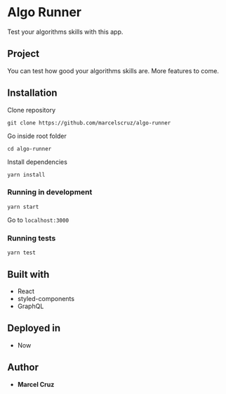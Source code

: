 # Algo Runner

Test your algorithms skills with this app.

## Project

You can test how good your algorithms skills are. More features to come.

## Installation

Clone repository

```
git clone https://github.com/marcelscruz/algo-runner
```

Go inside root folder

```
cd algo-runner
```

Install dependencies

```
yarn install
```

### Running in development

```
yarn start
```

Go to `localhost:3000`

### Running tests

```
yarn test
```

## Built with

- React
- styled-components
- GraphQL

## Deployed in

- Now

## Author

- **Marcel Cruz**

